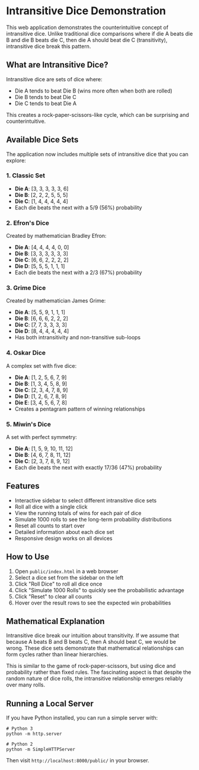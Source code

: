 # Intransitive Dice Demonstration

This web application demonstrates the counterintuitive concept of intransitive dice. Unlike traditional dice comparisons where if die A beats die B and die B beats die C, then die A should beat die C (transitivity), intransitive dice break this pattern.

## What are Intransitive Dice?

Intransitive dice are sets of dice where:
- Die A tends to beat Die B (wins more often when both are rolled)
- Die B tends to beat Die C
- Die C tends to beat Die A

This creates a rock-paper-scissors-like cycle, which can be surprising and counterintuitive.

## Available Dice Sets

The application now includes multiple sets of intransitive dice that you can explore:

### 1. Classic Set
- **Die A**: [3, 3, 3, 3, 3, 6]
- **Die B**: [2, 2, 2, 5, 5, 5]
- **Die C**: [1, 4, 4, 4, 4, 4]
- Each die beats the next with a 5/9 (56%) probability

### 2. Efron's Dice
Created by mathematician Bradley Efron:
- **Die A**: [4, 4, 4, 4, 0, 0]
- **Die B**: [3, 3, 3, 3, 3, 3]
- **Die C**: [6, 6, 2, 2, 2, 2]
- **Die D**: [5, 5, 5, 1, 1, 1]
- Each die beats the next with a 2/3 (67%) probability

### 3. Grime Dice
Created by mathematician James Grime:
- **Die A**: [5, 5, 9, 1, 1, 1]
- **Die B**: [6, 6, 6, 2, 2, 2]
- **Die C**: [7, 7, 3, 3, 3, 3]
- **Die D**: [8, 4, 4, 4, 4, 4]
- Has both intransitivity and non-transitive sub-loops

### 4. Oskar Dice
A complex set with five dice:
- **Die A**: [1, 2, 5, 6, 7, 9]
- **Die B**: [1, 3, 4, 5, 8, 9]
- **Die C**: [2, 3, 4, 7, 8, 9]
- **Die D**: [1, 2, 6, 7, 8, 9]
- **Die E**: [3, 4, 5, 6, 7, 8]
- Creates a pentagram pattern of winning relationships

### 5. Miwin's Dice
A set with perfect symmetry:
- **Die A**: [1, 5, 9, 10, 11, 12]
- **Die B**: [4, 6, 7, 8, 11, 12]
- **Die C**: [2, 3, 7, 8, 9, 12]
- Each die beats the next with exactly 17/36 (47%) probability

## Features

- Interactive sidebar to select different intransitive dice sets
- Roll all dice with a single click
- View the running totals of wins for each pair of dice
- Simulate 1000 rolls to see the long-term probability distributions
- Reset all counts to start over
- Detailed information about each dice set
- Responsive design works on all devices

## How to Use

1. Open `public/index.html` in a web browser
2. Select a dice set from the sidebar on the left
3. Click "Roll Dice" to roll all dice once
4. Click "Simulate 1000 Rolls" to quickly see the probabilistic advantage
5. Click "Reset" to clear all counts
6. Hover over the result rows to see the expected win probabilities

## Mathematical Explanation

Intransitive dice break our intuition about transitivity. If we assume that because A beats B and B beats C, then A should beat C, we would be wrong. These dice sets demonstrate that mathematical relationships can form cycles rather than linear hierarchies.

This is similar to the game of rock-paper-scissors, but using dice and probability rather than fixed rules. The fascinating aspect is that despite the random nature of dice rolls, the intransitive relationship emerges reliably over many rolls.

## Running a Local Server

If you have Python installed, you can run a simple server with:

```
# Python 3
python -m http.server

# Python 2
python -m SimpleHTTPServer
```

Then visit `http://localhost:8000/public/` in your browser.